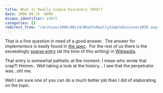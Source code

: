 ```yaml
---
title: What Is Really Simple Discovery (RSD)?
date: 2006-08-15 -0800
disqus_identifier: 14972
categories: []
redirect_from: "/archive/2006/08/14/WhatIsReallySimpleDiscoveryRSD.aspx/"
---
```


That is a fine question in need of a good answer.  The answer for
implementors is easily found in [the
spec](http://http//archipelago.phrasewise.com/display?page=oldsite/1330.html/ "RFC: Really Simple Discovery 1.0"). 
For the rest of us there is the exceedingly [sparse
entry](http://en.wikipedia.org/wiki/Really_Simple_Discovery "RSD on Wikipedia")
(at the time of this writing) in
[Wikipedia](http://wikipedia.com/ "Wikipedia Online Encyclopedia").

That entry is somewhat pathetic at the moment. I mean who wrote that
crap?! Hmmm.. Well taking a look at the history... I see that the
perpetrator was...oh! me.

Well I am sure one of you can do a much better job than I did of
elaborating on the topic.

